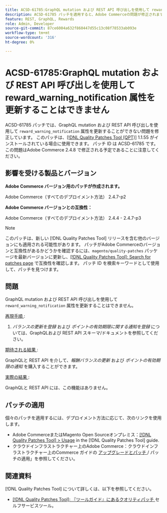 ```yaml
---
title: ACSD-61785:GraphQL mutation および REST API 呼び出しを使用して reward_warning_notification 属性を更新することはできません
description: ACSD-61785 パッチを適用すると、Adobe Commerceの問題が修正されます。この問題では、GraphQL ミューテーションおよび REST API 呼び出しを使用して「reward_warning_notification」属性を更新することはできません。
feature: REST, GraphQL, Rewards
role: Admin, Developer
source-git-commit: 87ce6004a632f860447d55c13c08f78533ab093e
workflow-type: tm+mt
source-wordcount: '316'
ht-degree: 0%

---
```


# ACSD-61785:GraphQL mutation および REST API 呼び出しを使用して reward_warning_notification 属性を更新することはできません

ACSD-61785 パッチでは、GraphQL mutation および REST API 呼び出しを使用して `reward_warning_notification` 属性を更新することができない問題を修正しています。 このパッチは、[[!DNL Quality Patches Tool (QPT)]](/help/tools/quality-patches-tool/quality-patches-tool-to-self-serve-quality-patches.md) 1.1.55 がインストールされている場合に使用できます。 パッチ ID は ACSD-61785 です。 この問題はAdobe Commerce 2.4.8 で修正される予定であることに注意してください。

## 影響を受ける製品とバージョン

**Adobe Commerce バージョン用のパッチが作成されます。**

Adobe Commerce（すべてのデプロイメント方法） 2.4.7-p2

**Adobe Commerce バージョンとの互換性：**

Adobe Commerce（すべてのデプロイメント方法） 2.4.4 - 2.4.7-p3

>[!NOTE]
>
>このパッチは、新しい [!DNL Quality Patches Tool] リリースを含む他のバージョンにも適用される可能性があります。 パッチがAdobe Commerceのバージョンと互換性があるかどうかを確認するには、`magento/quality-patches` パッケージを最新バージョンに更新し、[[!DNL Quality Patches Tool]: Search for patches page](https://experienceleague.adobe.com/tools/commerce-quality-patches/index.html) で互換性を確認します。 パッチ ID を検索キーワードとして使用して、パッチを見つけます。

## 問題

GraphQL mutation および REST API 呼び出しを使用して `reward_warning_notification` 属性を更新することはできません。

<u> 再現手順 </u>:

1. *バランスの更新を登録* および *ポイントの有効期限に関する通知を登録* については、GraphQLおよび REST API スキーマ/ドキュメントを参照してください。

<u> 期待される結果 </u>:

GraphQLと REST API を介して、*報酬バランスの更新* および *ポイントの有効期限の通知* を購入することができます。

<u> 実際の結果 </u>:

GraphQLと REST API には、この機能はありません。

## パッチの適用

個々のパッチを適用するには、デプロイメント方法に応じて、次のリンクを使用します。

* Adobe CommerceまたはMagento Open Sourceオンプレミス：[[!DNL Quality Patches Tool] > Usage](/help/tools/quality-patches-tool/usage.md) in the [!DNL Quality Patches Tool] guide.
* クラウドインフラストラクチャー上のAdobe Commerce：クラウドインフラストラクチャー上のCommerce ガイドの [ アップグレードとパッチ ](https://experienceleague.adobe.com/docs/commerce-cloud-service/user-guide/develop/upgrade/apply-patches.html)/ パッチの適用」を参照してください。

## 関連資料

[!DNL Quality Patches Tool] について詳しくは、以下を参照してください。

* [[!DNL Quality Patches Tool]: 『ツールガイド』にあるクオリティパッチ ](/help/tools/quality-patches-tool/quality-patches-tool-to-self-serve-quality-patches.md) セルフサービスツール。
